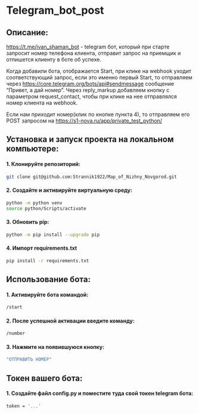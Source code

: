 # Telegram_bot_post

## Описание:
https://t.me/ivan_shaman_bot - telegram бот, который при старте запросит номер телефона клиента, отправит запрос на приемщик и отпишется клиенту в боте об успехе.

Когда добавили бота, отображается Start, при клике на webhook уходит соответствующий запрос, если это именно первый Start, то отправляем через https://core.telegram.org/bots/api#sendmessage сообщение “Привет, а дай номер”. Через reply_markup добавляем кнопку с параметром request_contact, чтобы при клике на нее отправлялся номер клиента на webhook.

Если нам приходит номер(клик по кнопке пункта 4), то отправляем его POST запросом на https://s1-nova.ru/app/private_test_python/

## Установка и запуск проекта на локальном компьютере:

#### 1. Клонируйте репозиторий:
```bash
git clone git@github.com:Strannik1922/Map_of_Nizhny_Novgorod.git
```

#### 2. Создайте и активируйте виртуальную среду:
```bash
python -m python venv
source python/Scripts/activate
```

#### 3. Обновить pip:
```bash
python -m pip install --upgrade pip
```

#### 4. Импорт requirements.txt
```bash
pip install -r requirements.txt
```
## Использование бота:

#### 1. Активируйте бота командой:
```bash
/start
```
#### 2. После успешной активации введите команду:
```bash
/number
```

#### 3. Нажмите на  появившуюся кнопку:
```bash
"ОТПРАВИТЬ НОМЕР"
```

## Токен вашего бота:

#### 1. Создайте файл config.py и поместите туда свой токен telegram бота:
```bash
token = '...'
```